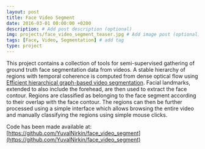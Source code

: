 ```yaml
---
layout: post
title: Face Video Segment
date: 2016-03-01 00:00:00 +0200
description: # Add post description (optional)
img: projects/face_video_segment_teaser.jpg # Add image post (optional)
tags: [Face, Video, Segmentation] # add tag
type: project
---
```

This project contains a collection of tools for semi-supervised gathering of ground truth face segmentation data from videos.
A stable hierarchy of regions with temporal coherence is computed from dense optical flow using [Efficient hierarchical graph-based video segmentation](https://smartech.gatech.edu/bitstream/handle/1853/38305/cvpr2010_videosegmentation.pdf).
Facial landmarks, extended to also include the forehead, are then used to extract the face contour.
Regions are classified as belonging to the face segment according to their overlap with the face contour.
The regions can then be further processed using a simple interface which allows browsing the entire video and manually classifying the regions using simple mouse clicks.

Code has been made available at: [https://github.com/YuvalNirkin/face_video_segment](https://github.com/YuvalNirkin/face_video_segment)
